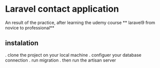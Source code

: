 # Laravel contact application
<p>An result of the practice, after learning the udemy course ** laravel9 from novice to professional** </p>

## instalation

. clone the project on your local machine
. configuer your database connection
. run migration
. then run the artisan server

